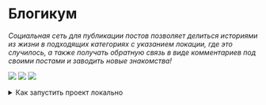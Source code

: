 # Блогикум
*Социальная сеть для публикации постов позволяет делиться историями из жизни в подходящих категориях c указанием
локации, где это случилось, а также получать обратную связь в виде комментариев под своими постами и заводить новые знакомства!*

![](https://img.shields.io/badge/Python-3.9-lightblue)
![](https://img.shields.io/badge/Django-3.2-darkgreen)
![](https://img.shields.io/badge/django--bootstrap5-22.2-yellow)

<details>
  <summary>Как запустить проект локально</summary>

1. Клонировать репозиторий:

```
git clone git@github.com:ClosedEyeVisuals/blogicum.git
```

2. Cоздать и активировать виртуальное окружение:

```
python -m venv venv
```

```
source venv/Scripts/activate
```

3. Установить зависимости из файла requirements.txt:

```
python -m pip install --upgrade pip
```

```
pip install -r requirements.txt
```

4. Выполнить миграции:

```
python manage.py migrate
```

5. Заполнить базу данных тестовыми данными:

```
python manage.py loaddata db.json
```

6. Запустить проект:

```
python manage.py runserver
```
Проект доступен по адресу https://127.0.0.1:8000.
